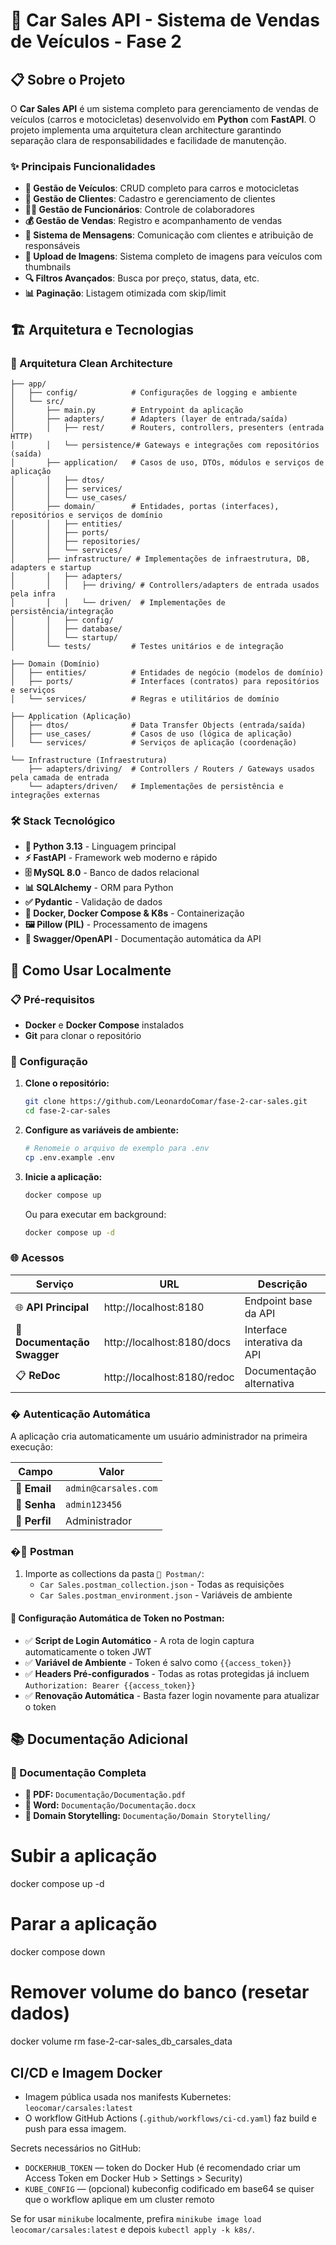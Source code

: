 # 🚗 Car Sales API - Sistema de Vendas de Veículos - Fase 2

## 📋 Sobre o Projeto

O **Car Sales API** é um sistema completo para gerenciamento de vendas de veículos (carros e motocicletas) desenvolvido em **Python** com **FastAPI**. O projeto implementa uma arquitetura clean architecture garantindo separação clara de responsabilidades e facilidade de manutenção.

### ✨ Principais Funcionalidades

- **🚗 Gestão de Veículos**: CRUD completo para carros e motocicletas
- **👥 Gestão de Clientes**: Cadastro e gerenciamento de clientes
- **👨‍💼 Gestão de Funcionários**: Controle de colaboradores
- **💰 Gestão de Vendas**: Registro e acompanhamento de vendas
- **💬 Sistema de Mensagens**: Comunicação com clientes e atribuição de responsáveis
- **📸 Upload de Imagens**: Sistema completo de imagens para veículos com thumbnails
- **🔍 Filtros Avançados**: Busca por preço, status, data, etc.
- **📊 Paginação**: Listagem otimizada com skip/limit

## 🏗️ Arquitetura e Tecnologias

### 📐 Arquitetura Clean Architecture
```
├── app/
│   ├── config/            # Configurações de logging e ambiente
│   └── src/
│       ├── main.py        # Entrypoint da aplicação
│       ├── adapters/      # Adapters (layer de entrada/saída)
│       │   ├── rest/      # Routers, controllers, presenters (entrada HTTP)
│       │   └── persistence/# Gateways e integrações com repositórios (saída)
│       ├── application/   # Casos de uso, DTOs, módulos e serviços de aplicação
│       │   ├── dtos/
│       │   ├── services/
│       │   └── use_cases/
│       ├── domain/        # Entidades, portas (interfaces), repositórios e serviços de domínio
│       │   ├── entities/
│       │   ├── ports/
│       │   ├── repositories/
│       │   └── services/
│       ├── infrastructure/ # Implementações de infraestrutura, DB, adapters e startup
│       │   ├── adapters/
│       │   │   ├── driving/ # Controllers/adapters de entrada usados pela infra
│       │   │   └── driven/  # Implementações de persistência/integração
│       │   ├── config/
│       │   ├── database/
│       │   └── startup/
│       └── tests/         # Testes unitários e de integração

├── Domain (Domínio)
│   ├── entities/          # Entidades de negócio (modelos de domínio)
│   ├── ports/             # Interfaces (contratos) para repositórios e serviços
│   └── services/          # Regras e utilitários de domínio

├── Application (Aplicação)
│   ├── dtos/              # Data Transfer Objects (entrada/saída)
│   ├── use_cases/         # Casos de uso (lógica de aplicação)
│   └── services/          # Serviços de aplicação (coordenação)

└── Infrastructure (Infraestrutura)
    ├── adapters/driving/  # Controllers / Routers / Gateways usados pela camada de entrada
    └── adapters/driven/   # Implementações de persistência e integrações externas
```

### 🛠️ Stack Tecnológico

- **🐍 Python 3.13** - Linguagem principal
- **⚡ FastAPI** - Framework web moderno e rápido
- **🗄️ MySQL 8.0** - Banco de dados relacional
- **📊 SQLAlchemy** - ORM para Python
- **✅ Pydantic** - Validação de dados
- **🐳 Docker, Docker Compose & K8s** - Containerização
- **🖼️ Pillow (PIL)** - Processamento de imagens
- **📝 Swagger/OpenAPI** - Documentação automática da API

## 🚀 Como Usar Localmente

### 📋 Pré-requisitos

- **Docker** e **Docker Compose** instalados
- **Git** para clonar o repositório

### 🔧 Configuração

1. **Clone o repositório:**
   ```bash
   git clone https://github.com/LeonardoComar/fase-2-car-sales.git
   cd fase-2-car-sales
   ```

2. **Configure as variáveis de ambiente:**
   ```bash
   # Renomeie o arquivo de exemplo para .env
   cp .env.example .env
   ```

3. **Inicie a aplicação:**
   ```bash
   docker compose up
   ```

   Ou para executar em background:
   ```bash
   docker compose up -d
   ```

### 🌐 Acessos

| Serviço | URL | Descrição |
|---------|-----|-----------|
| 🌐 **API Principal** | http://localhost:8180 | Endpoint base da API |
| 📖 **Documentação Swagger** | http://localhost:8180/docs | Interface interativa da API |
| 📋 **ReDoc** | http://localhost:8180/redoc | Documentação alternativa |

### � Autenticação Automática

A aplicação cria automaticamente um usuário administrador na primeira execução:

| Campo | Valor |
|-------|--------|
| 📧 **Email** | `admin@carsales.com` |
| 🔑 **Senha** | `admin123456` |
| 👑 **Perfil** | Administrador |

### �📮 Postman
1. Importe as collections da pasta `📁 Postman/`:
   - `Car Sales.postman_collection.json` - Todas as requisições
   - `Car Sales.postman_environment.json` - Variáveis de ambiente

#### 🔧 **Configuração Automática de Token no Postman:**
- ✅ **Script de Login Automático** - A rota de login captura automaticamente o token JWT
- ✅ **Variável de Ambiente** - Token é salvo como `{{access_token}}`
- ✅ **Headers Pré-configurados** - Todas as rotas protegidas já incluem `Authorization: Bearer {{access_token}}`
- ✅ **Renovação Automática** - Basta fazer login novamente para atualizar o token

## 📚 Documentação Adicional

### 📖 Documentação Completa
- **📄 PDF:** `Documentação/Documentação.pdf`
- **📝 Word:** `Documentação/Documentação.docx`
- **🎯 Domain Storytelling:** `Documentação/Domain Storytelling/`

# Subir a aplicação
docker compose up -d

# Parar a aplicação
docker compose down

# Remover volume do banco (resetar dados)
docker volume rm fase-2-car-sales_db_carsales_data

## CI/CD e Imagem Docker

- Imagem pública usada nos manifests Kubernetes: `leocomar/carsales:latest`
- O workflow GitHub Actions (`.github/workflows/ci-cd.yaml`) faz build e push para essa imagem.

Secrets necessários no GitHub:
- `DOCKERHUB_TOKEN` — token do Docker Hub (é recomendado criar um Access Token em Docker Hub > Settings > Security)
- `KUBE_CONFIG` — (opcional) kubeconfig codificado em base64 se quiser que o workflow aplique em um cluster remoto

Se for usar `minikube` localmente, prefira `minikube image load leocomar/carsales:latest` e depois `kubectl apply -k k8s/`.